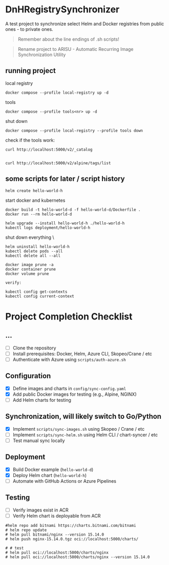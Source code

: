 # DnHRegistrySynchronizer
A test project to synchronize select Helm and Docker registries from public ones - to private ones.

> Remember about the line endings of .sh scripts!

> Rename project to ARISU - Automatic Recurring Image Synchronization Utility

## running project

local registry
```
docker compose --profile local-registry up -d
```

tools
```
docker compose --profile tools<nr> up -d
```

shut down
```
docker compose --profile local-registry --profile tools down
```

check if the tools work:
```
curl http://localhost:5000/v2/_catalog


curl http://localhost:5000/v2/alpine/tags/list
```

## some scripts for later / script history

```
helm create hello-world-h
```

start docker and kubernetes

```
docker build -t hello-world-d -f hello-world-d/Dockerfile .
docker run --rm hello-world-d
```

```
helm upgrade --install hello-world-h ./hello-world-h
kubectl logs deployment/hello-world-h
```

shut down everything \

```
helm uninstall hello-world-h
kubectl delete pods --all
kubectl delete all --all

docker image prune -a
docker container prune
docker volume prune

verify:

kubectl config get-contexts
kubectl config current-context
```

# Project Completion Checklist

## ...
- [ ] Clone the repository
- [ ] Install prerequisites: Docker, Helm, Azure CLI, Skopeo/Crane / etc
- [ ] Authenticate with Azure using `scripts/auth-azure.sh`

## Configuration
- [X] Define images and charts in `config/sync-config.yaml`
- [X] Add public Docker images for testing (e.g., Alpine, NGINX)
- [ ] Add Helm charts for testing

## Synchronization, will likely switch to Go/Python
- [X] Implement `scripts/sync-images.sh` using Skopeo / Crane / etc
- [ ] Implement `scripts/sync-helm.sh` using Helm CLI / chart-syncer / etc
- [ ] Test manual sync locally

## Deployment
- [X] Build Docker example (`hello-world-d`)
- [X] Deploy Helm chart (`hello-world-h`)
- [ ] Automate with GitHub Actions or Azure Pipelines

## Testing
- [ ] Verify images exist in ACR
- [ ] Verify Helm chart is deployable from ACR

```
#helm repo add bitnami https://charts.bitnami.com/bitnami
# helm repo update
# helm pull bitnami/nginx --version 15.14.0
# helm push nginx-15.14.0.tgz oci://localhost:5000/charts/

# # test
# helm pull oci://localhost:5000/charts/nginx
# helm pull oci://localhost:5000/charts/nginx --version 15.14.0
```
